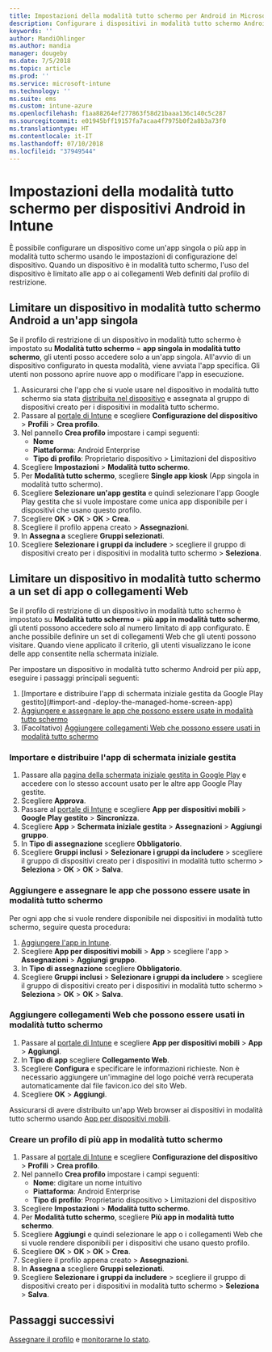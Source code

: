```yaml
---
title: Impostazioni della modalità tutto schermo per Android in Microsoft Intune - Azure | Microsoft Docs
description: Configurare i dispositivi in modalità tutto schermo Android come singole app o più app in modalità tutto schermo.
keywords: ''
author: MandiOhlinger
ms.author: mandia
manager: dougeby
ms.date: 7/5/2018
ms.topic: article
ms.prod: ''
ms.service: microsoft-intune
ms.technology: ''
ms.suite: ems
ms.custom: intune-azure
ms.openlocfilehash: f1aa88264ef277863f58d21baaa136c140c5c287
ms.sourcegitcommit: e01945bff19157fa7acaa4f7975b0f2a8b3a73f0
ms.translationtype: HT
ms.contentlocale: it-IT
ms.lasthandoff: 07/10/2018
ms.locfileid: "37949544"
---
```

# <a name="kiosk-settings-for-android-devices-in-intune"></a>Impostazioni della modalità tutto schermo per dispositivi Android in Intune

È possibile configurare un dispositivo come un'app singola o più app in modalità tutto schermo usando le impostazioni di configurazione del dispositivo. Quando un dispositivo è in modalità tutto schermo, l'uso del dispositivo è limitato alle app o ai collegamenti Web definiti dal profilo di restrizione. 

## <a name="restrict-an-android-kiosk-device-to-a-single-app"></a>Limitare un dispositivo in modalità tutto schermo Android a un'app singola

Se il profilo di restrizione di un dispositivo in modalità tutto schermo è impostato su **Modalità tutto schermo** = **app singola in modalità tutto schermo**, gli utenti posso accedere solo a un'app singola. All'avvio di un dispositivo configurato in questa modalità, viene avviata l'app specifica. Gli utenti non possono aprire nuove app o modificare l'app in esecuzione.

1. Assicurarsi che l'app che si vuole usare nel dispositivo in modalità tutto schermo sia stata [distribuita nel dispositivo](apps-deploy.md) e assegnata al gruppo di dispositivi creato per i dispositivi in modalità tutto schermo.
2. Passare al [portale di Intune](https://portal.azure.com) e scegliere **Configurazione del dispositivo** > **Profili** > **Crea profilo**.
3. Nel pannello **Crea profilo** impostare i campi seguenti:
     - **Nome**
     - **Piattaforma**: Android Enterprise
     - **Tipo di profilo**: Proprietario dispositivo > Limitazioni del dispositivo
4. Scegliere **Impostazioni** > **Modalità tutto schermo**.
5. Per **Modalità tutto schermo**, scegliere **Single app kiosk** (App singola in modalità tutto schermo).
6. Scegliere **Selezionare un'app gestita** e quindi selezionare l'app Google Play gestita che si vuole impostare come unica app disponibile per i dispositivi che usano questo profilo.
7. Scegliere **OK** > **OK** > **OK** > **Crea**.
8. Scegliere il profilo appena creato > **Assegnazioni**.
9. In **Assegna a** scegliere **Gruppi selezionati**.
10. Scegliere **Selezionare i gruppi da includere** > scegliere il gruppo di dispositivi creato per i dispositivi in modalità tutto schermo > **Seleziona**.

## <a name="restrict-a-kiosk-device-to-a-set-of-apps-or-web-links"></a>Limitare un dispositivo in modalità tutto schermo a un set di app o collegamenti Web

Se il profilo di restrizione di un dispositivo in modalità tutto schermo è impostato su **Modalità tutto schermo** = **più app in modalità tutto schermo**, gli utenti possono accedere solo al numero limitato di app configurato. È anche possibile definire un set di collegamenti Web che gli utenti possono visitare. Quando viene applicato il criterio, gli utenti visualizzano le icone delle app consentite nella schermata iniziale.

Per impostare un dispositivo in modalità tutto schermo Android per più app, eseguire i passaggi principali seguenti:

1. [Importare e distribuire l'app di schermata iniziale gestita da Google Play gestito](#import-and -deploy-the-managed-home-screen-app)
2. [Aggiungere e assegnare le app che possono essere usate in modalità tutto schermo](#add-and-assign-apps-that-can-be-used-in-kiosk-mode)
3. (Facoltativo) [Aggiungere collegamenti Web che possono essere usati in modalità tutto schermo](#add-web-links-that-can-be-used-in-kiosk-mode)

### <a name="import-and-deply-the-managed-home-screen-app"></a>Importare e distribuire l'app di schermata iniziale gestita

1. Passare alla [pagina della schermata iniziale gestita in Google Play](https://play.google.com/work/apps/details?id=com.microsoft.launcher.enterprise) e accedere con lo stesso account usato per le altre app Google Play gestite.
2. Scegliere **Approva**.
3. Passare al [portale di Intune](https://portal.azure.com) e scegliere **App per dispositivi mobili** > **Google Play gestito** > **Sincronizza**.
4. Scegliere **App** > **Schermata iniziale gestita** > **Assegnazioni** > **Aggiungi gruppo**.
5. In **Tipo di assegnazione** scegliere **Obbligatorio**.
6. Scegliere **Gruppi inclusi** > **Selezionare i gruppi da includere** > scegliere il gruppo di dispositivi creato per i dispositivi in modalità tutto schermo > **Seleziona** > **OK** > **OK** > **Salva**.

### <a name="add-and-assign-apps-that-can-be-used-in-kiosk-mode"></a>Aggiungere e assegnare le app che possono essere usate in modalità tutto schermo

Per ogni app che si vuole rendere disponibile nei dispositivi in modalità tutto schermo, seguire questa procedura:

1. [Aggiungere l'app in Intune](store-apps-android.md).
2. Scegliere **App per dispositivi mobili** > **App** > scegliere l'app > **Assegnazioni** > **Aggiungi gruppo**.
3. In **Tipo di assegnazione** scegliere **Obbligatorio**.
4. Scegliere **Gruppi inclusi** > **Selezionare i gruppi da includere** > scegliere il gruppo di dispositivi creato per i dispositivi in modalità tutto schermo > **Seleziona** > **OK** > **OK** > **Salva**.

### <a name="add-web-links-that-can-be-used-in-kiosk-mode"></a>Aggiungere collegamenti Web che possono essere usati in modalità tutto schermo

1. Passare al [portale di Intune](https://portal.azure.com) e scegliere **App per dispositivi mobili** > **App** > **Aggiungi**.
2. In **Tipo di app** scegliere **Collegamento Web**.
3. Scegliere **Configura** e specificare le informazioni richieste. Non è necessario aggiungere un'immagine del logo poiché verrà recuperata automaticamente dal file favicon.ico del sito Web.
4. Scegliere **OK** > **Aggiungi**.

Assicurarsi di avere distribuito un'app Web browser ai dispositivi in modalità tutto schermo usando [App per dispositivi mobili](apps-add.md).

### <a name="create-a-multi-app-kiosk-profile"></a>Creare un profilo di più app in modalità tutto schermo

1. Passare al [portale di Intune](https://portal.azure.com) e scegliere **Configurazione del dispositivo** > **Profili** > **Crea profilo**.
3. Nel pannello **Crea profilo** impostare i campi seguenti:
     - **Nome**: digitare un nome intuitivo
     - **Piattaforma**: Android Enterprise
     - **Tipo di profilo**: Proprietario dispositivo > Limitazioni del dispositivo
4. Scegliere **Impostazioni** > **Modalità tutto schermo**.
5. Per **Modalità tutto schermo**, scegliere **Più app in modalità tutto schermo**.
6. Scegliere **Aggiungi** e quindi selezionare le app o i collegamenti Web che si vuole rendere disponibili per i dispositivi che usano questo profilo.
7. Scegliere **OK** > **OK** > **OK** > **Crea**.
8. Scegliere il profilo appena creato > **Assegnazioni**.
9. In **Assegna a** scegliere **Gruppi selezionati**.
10. Scegliere **Selezionare i gruppi da includere** > scegliere il gruppo di dispositivi creato per i dispositivi in modalità tutto schermo > **Seleziona** > **Salva**.

## <a name="next-steps"></a>Passaggi successivi
[Assegnare il profilo](device-profile-assign.md) e [monitorarne lo stato](device-profile-monitor.md).
